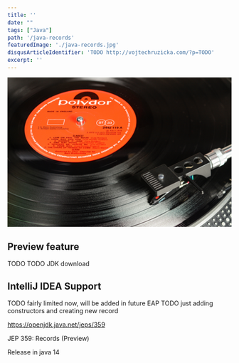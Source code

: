 ```yaml
---
title: ''
date: ""
tags: ["Java"]
path: '/java-records'
featuredImage: './java-records.jpg'
disqusArticleIdentifier: 'TODO http://vojtechruzicka.com/?p=TODO'
excerpt: ''
---
```


![Java Records](./java-records.jpg)


## Preview feature
TODO
TODO JDK download

## IntelliJ IDEA Support
TODO fairly limited now, will be added in future EAP
TODO just adding constructors and creating new record

https://openjdk.java.net/jeps/359

JEP 359: Records (Preview)

Release in java 14

